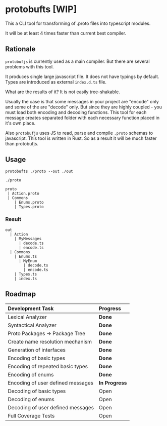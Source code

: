 # protobufts [WIP]

This a CLI tool for transforming of .proto files into typescript modules.

It will be at least 4 times faster than current best compiler.

## Rationale

`protobufjs` is currently used as a main compiler. But there are several problems with this tool.

It produces single large javascript file.
It does not have typings by default.
Types are introduced as external `index.d.ts` file.

What are the results of it? It is not easily tree-shakable.

Usually the case is that some messages in your project are "encode" only and some of the are "decode" only. But since they are highly coupled - you must load both encoding and decoding functions. This tool for each message creates separated folder with each necessary function placed in it's own place.

Also `protobufjs` uses JS to read, parse and compile `.proto` schemas to javascript. This tool is written in Rust. So as a result it will be much faster than protobufjs.

## Usage

```
protobufts ./proto --out ./out
```

`./proto`

```
proto
 | Action.proto
 | Commons
    | Enums.proto
    | Types.proto
```

### Result

```
out
  | Action
    | MyMessages
      | decode.ts
      | encode.ts
  | Commons
    | Enums.ts
      | MyEnum
        | decode.ts
        | encode.ts
    | Types.ts
    | index.ts
```

## Roadmap

| Development Task                  | Progress        |
| :-------------------------------- | :-------------- |
| Lexical Analyzer                  | **Done**        |
| Syntactical Analyzer              | **Done**        |
| Proto Packages -> Package Tree    | **Done**        |
| Create name resolution mechanism  | **Done**        |
| Generation of interfaces          | **Done**        |
| Encoding of basic types           | **Done**        |
| Encoding of repeated basic types  | **Done**        |
| Encoding of enums                 | **Done**        |
| Encoding of user defined messages | **In Progress** |
| Decoding of basic types           | Open            |
| Decoding of enums                 | Open            |
| Decoding of user defined messages | Open            |
| Full Coverage Tests               | Open            |


